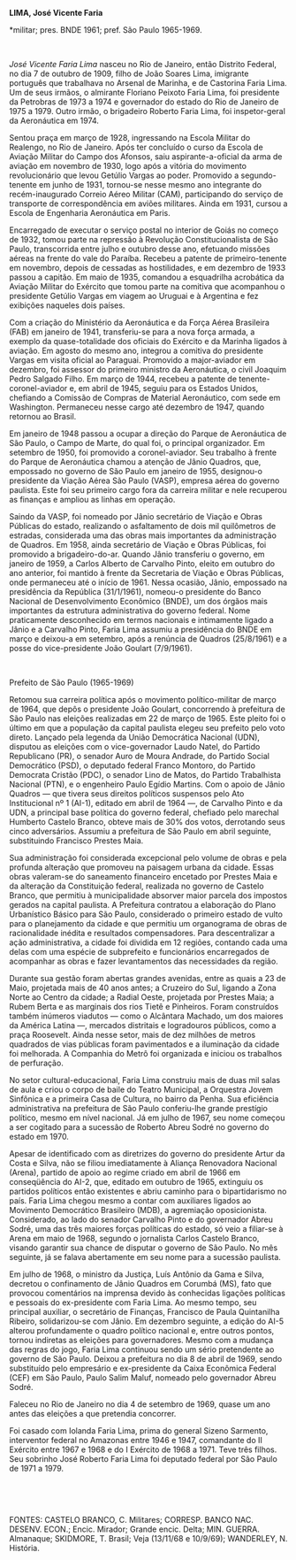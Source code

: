 **LIMA, José Vicente Faria**

\*militar; pres. BNDE 1961; pref. São Paulo 1965-1969.

 

*José Vicente Faria Lima* nasceu no Rio de Janeiro, então Distrito
Federal, no dia 7 de outubro de 1909, filho de João Soares Lima,
imigrante português que trabalhava no Arsenal de Marinha, e de Castorina
Faria Lima. Um de seus irmãos, o almirante Floriano Peixoto Faria Lima,
foi presidente da Petrobras de 1973 a 1974 e governador do estado do Rio
de Janeiro de 1975 a 1979. Outro irmão, o brigadeiro Roberto Faria Lima,
foi inspetor-geral da Aeronáutica em 1974.

Sentou praça em março de 1928, ingressando na Escola Militar do
Realengo, no Rio de Janeiro. Após ter concluído o curso da Escola de
Aviação Militar do Campo dos Afonsos, saiu aspirante-a-oficial da arma
de aviação em novembro de 1930, logo após a vitória do movimento
revolucionário que levou Getúlio Vargas ao poder. Promovido a
segundo-tenente em junho de 1931, tornou-se nesse mesmo ano integrante
do recém-inaugurado Correio Aéreo Militar (CAM), participando do serviço
de transporte de correspondência em aviões militares. Ainda em 1931,
cursou a Escola de Engenharia Aeronáutica em Paris.

Encarregado de executar o serviço postal no interior de Goiás no começo
de 1932, tomou parte na repressão à Revolução Constitucionalista de São
Paulo, transcorrida entre julho e outubro desse ano, efetuando missões
aéreas na frente do vale do Paraíba. Recebeu a patente de
primeiro-tenente em novembro, depois de cessadas as hostilidades, e em
dezembro de 1933 passou a capitão. Em maio de 1935, comandou a
esquadrilha acrobática da Aviação Militar do Exército que tomou parte na
comitiva que acompanhou o presidente Getúlio Vargas em viagem ao Uruguai
e à Argentina e fez exibições naqueles dois países.

Com a criação do Ministério da Aeronáutica e da Força Aérea Brasileira
(FAB) em janeiro de 1941, transferiu-se para a nova força armada, a
exemplo da quase-totalidade dos oficiais do Exército e da Marinha
ligados à aviação. Em agosto do mesmo ano, integrou a comitiva do
presidente Vargas em visita oficial ao Paraguai. Promovido a
major-aviador em dezembro, foi assessor do primeiro ministro da
Aeronáutica, o civil Joaquim Pedro Salgado Filho. Em março de 1944,
recebeu a patente de tenente-coronel-aviador e, em abril de 1945, seguiu
para os Estados Unidos, chefiando a Comissão de Compras de Material
Aeronáutico, com sede em Washington. Permaneceu nesse cargo até dezembro
de 1947, quando retornou ao Brasil.

Em janeiro de 1948 passou a ocupar a direção do Parque de Aeronáutica de
São Paulo, o Campo de Marte, do qual foi, o principal organizador. Em
setembro de 1950, foi promovido a coronel-aviador. Seu trabalho à frente
do Parque de Aeronáutica chamou a atenção de Jânio Quadros, que,
empossado no governo de São Paulo em janeiro de 1955, designou-o
presidente da Viação Aérea São Paulo (VASP), empresa aérea do governo
paulista. Este foi seu primeiro cargo fora da carreira militar e nele
recuperou as finanças e ampliou as linhas em operação.

Saindo da VASP, foi nomeado por Jânio secretário de Viação e Obras
Públicas do estado, realizando o asfaltamento de dois mil quilômetros de
estradas, considerada uma das obras mais importantes da administração de
Quadros. Em 1958, ainda secretário de Viação e Obras Públicas, foi
promovido a brigadeiro-do-ar. Quando Jânio transferiu o governo, em
janeiro de 1959, a Carlos Alberto de Carvalho Pinto, eleito em outubro
do ano anterior, foi mantido à frente da Secretaria de Viação e Obras
Públicas, onde permaneceu até o início de 1961. Nessa ocasião, Jânio,
empossado na presidência da República (31/1/1961), nomeou-o presidente
do Banco Nacional de Desenvolvimento Econômico (BNDE), um dos órgãos
mais importantes da estrutura administrativa do governo federal. Nome
praticamente desconhecido em termos nacionais e intimamente ligado a
Jânio e a Carvalho Pinto, Faria Lima assumiu a presidência do BNDE em
março e deixou-a em setembro, após a renúncia de Quadros (25/8/1961) e a
posse do vice-presidente João Goulart (7/9/1961).

 

Prefeito de São Paulo (1965-1969)

Retomou sua carreira política após o movimento político-militar de março
de 1964, que depôs o presidente João Goulart, concorrendo à prefeitura
de São Paulo nas eleições realizadas em 22 de março de 1965. Este pleito
foi o último em que a população da capital paulista elegeu seu prefeito
pelo voto direto. Lançado pela legenda da União Democrática Nacional
(UDN), disputou as eleições com o vice-governador Laudo Natel, do
Partido Republicano (PR), o senador Auro de Moura Andrade, do Partido
Social Democrático (PSD), o deputado federal Franco Montoro, do Partido
Democrata Cristão (PDC), o senador Lino de Matos, do Partido Trabalhista
Nacional (PTN), e o engenheiro Paulo Egídio Martins. Com o apoio de
Jânio Quadros — que tivera seus direitos políticos suspensos pelo Ato
Institucional nº 1 (AI-1), editado em abril de 1964 —, de Carvalho Pinto
e da UDN, a principal base política do governo federal, chefiado pelo
marechal Humberto Castelo Branco, obteve mais de 30% dos votos,
derrotando seus cinco adversários. Assumiu a prefeitura de São Paulo em
abril seguinte, substituindo Francisco Prestes Maia.

Sua administração foi considerada excepcional pelo volume de obras e
pela profunda alteração que promoveu na paisagem urbana da cidade. Essas
obras valeram-se do saneamento financeiro encetado por Prestes Maia e da
alteração da Constituição federal, realizada no governo de Castelo
Branco, que permitiu à municipalidade absorver maior parcela dos
impostos gerados na capital paulista. A Prefeitura contratou a
elaboração do Plano Urbanístico Básico para São Paulo, considerado o
primeiro estado de vulto para o planejamento da cidade e que permitiu um
organograma de obras de racionalidade inédita e resultados
compensadores. Para descentralizar a ação administrativa, a cidade foi
dividida em 12 regiões, contando cada uma delas com uma espécie de
subprefeito e funcionários encarregados de acompanhar as obras e fazer
levantamentos das necessidades da região.

Durante sua gestão foram abertas grandes avenidas, entre as quais a 23
de Maio, projetada mais de 40 anos antes; a Cruzeiro do Sul, ligando a
Zona Norte ao Centro da cidade; a Radial Oeste, projetada por Prestes
Maia; a Rubem Berta e as marginais dos rios Tietê e Pinheiros. Foram
construídos também inúmeros viadutos — como o Alcântara Machado, um dos
maiores da América Latina —, mercados distritais e logradouros públicos,
como a praça Roosevelt. Ainda nesse setor, mais de dez milhões de metros
quadrados de vias públicas foram pavimentados e a iluminação da cidade
foi melhorada. A Companhia do Metrô foi organizada e iniciou os
trabalhos de perfuração.

No setor cultural-educacional, Faria Lima construiu mais de duas mil
salas de aula e criou o corpo de baile do Teatro Municipal, a Orquestra
Jovem Sinfônica e a primeira Casa de Cultura, no bairro da Penha. Sua
eficiência administrativa na prefeitura de São Paulo conferiu-lhe grande
prestígio político, mesmo em nível nacional. Já em julho de 1967, seu
nome começou a ser cogitado para a sucessão de Roberto Abreu Sodré no
governo do estado em 1970.

Apesar de identificado com as diretrizes do governo do presidente Artur
da Costa e Silva, não se filiou imediatamente à Aliança Renovadora
Nacional (Arena), partido de apoio ao regime criado em abril de 1966 em
conseqüência do AI-2, que, editado em outubro de 1965, extinguiu os
partidos políticos então existentes e abriu caminho para o
bipartidarismo no país. Faria Lima chegou mesmo a contar com auxiliares
ligados ao Movimento Democrático Brasileiro (MDB), a agremiação
oposicionista. Considerado, ao lado do senador Carvalho Pinto e do
governador Abreu Sodré, uma das três maiores forças políticas do estado,
só veio a filiar-se à Arena em maio de 1968, segundo o jornalista Carlos
Castelo Branco, visando garantir sua chance de disputar o governo de São
Paulo. No mês seguinte, já se falava abertamente em seu nome para a
sucessão paulista.

Em julho de 1968, o ministro da Justiça, Luís Antônio da Gama e Silva,
decretou o confinamento de Jânio Quadros em Corumbá (MS), fato que
provocou comentários na imprensa devido às conhecidas ligações políticas
e pessoais do ex-presidente com Faria Lima. Ao mesmo tempo, seu
principal auxiliar, o secretário de Finanças, Francisco de Paula
Quintanilha Ribeiro, solidarizou-se com Jânio. Em dezembro seguinte, a
edição do AI-5 alterou profundamente o quadro político nacional e, entre
outros pontos, tornou indiretas as eleições para governadores. Mesmo com
a mudança das regras do jogo, Faria Lima continuou sendo um sério
pretendente ao governo de São Paulo. Deixou a prefeitura no dia 8 de
abril de 1969, sendo substituído pelo empresário e ex-presidente da
Caixa Econômica Federal (CEF) em São Paulo, Paulo Salim Maluf, nomeado
pelo governador Abreu Sodré.

Faleceu no Rio de Janeiro no dia 4 de setembro de 1969, quase um ano
antes das eleições a que pretendia concorrer.

Foi casado com Iolanda Faria Lima, prima do general Sizeno Sarmento,
interventor federal no Amazonas entre 1946 e 1947, comandante do II
Exército entre 1967 e 1968 e do I Exército de 1968 a 1971. Teve três
filhos. Seu sobrinho José Roberto Faria Lima foi deputado federal por
São Paulo de 1971 a 1979.

 

 

FONTES: CASTELO BRANCO, C. Militares; CORRESP. BANCO NAC. DESENV. ECON.;
Encic. Mirador; Grande encic. Delta; MIN. GUERRA. Almanaque; SKIDMORE,
T. Brasil; Veja (13/11/68 e 10/9/69); WANDERLEY, N. História.

 
